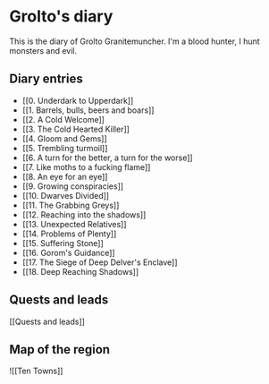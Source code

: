 # Grolto's diary

This is the diary of Grolto Granitemuncher. I'm a blood hunter, I hunt monsters and evil.

## Diary entries
- [[0. Underdark to Upperdark]]
- [[1. Barrels, bulls, beers and boars]]
- [[2. A Cold Welcome]]
- [[3. The Cold Hearted Killer]]
- [[4. Gloom and Gems]]
- [[5. Trembling turmoil]]
- [[6. A turn for the better, a turn for the worse]]
- [[7. Like moths to a fucking flame]]
- [[8. An eye for an eye]]
- [[9. Growing conspiracies]]
- [[10. Dwarves Divided]]
- [[11. The Grabbing Greys]]
- [[12. Reaching into the shadows]]
- [[13. Unexpected Relatives]]
- [[14. Problems of Plenty]]
- [[15. Suffering Stone]]
- [[16. Gorom's Guidance]]
- [[17. The Siege of Deep Delver's Enclave]]
- [[18. Deep Reaching Shadows]]

## Quests and leads

[[Quests and leads]]

## Map of the region

![[Ten Towns]]